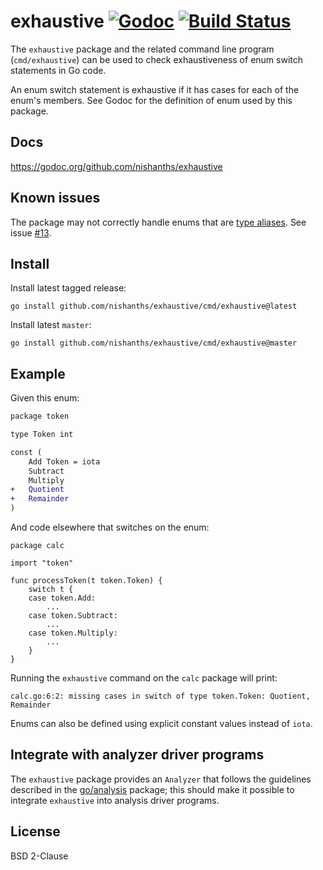 # exhaustive [![Godoc][godoc-status]][godoc] [![Build Status][build-status]][build]

The `exhaustive` package and the related command line program
(`cmd/exhaustive`) can be used to check exhaustiveness of enum switch
statements in Go code.

An enum switch statement is exhaustive if it has cases for each of the
enum's members. See Godoc for the definition of enum used by this
package.

## Docs

https://godoc.org/github.com/nishanths/exhaustive

## Known issues

The package may not correctly handle enums that are [type
aliases][4]. See issue [#13][5].

## Install

Install latest tagged release:

```
go install github.com/nishanths/exhaustive/cmd/exhaustive@latest
```

Install latest `master`:

```
go install github.com/nishanths/exhaustive/cmd/exhaustive@master
```

## Example

Given this enum:

```diff
package token

type Token int

const (
	Add Token = iota
	Subtract
	Multiply
+	Quotient
+	Remainder
)
```

And code elsewhere that switches on the enum:

```
package calc

import "token"

func processToken(t token.Token) {
	switch t {
	case token.Add:
		...
	case token.Subtract:
		...
	case token.Multiply:
		...
	}
}
```

Running the `exhaustive` command on the `calc` package will print:

```
calc.go:6:2: missing cases in switch of type token.Token: Quotient, Remainder
```

Enums can also be defined using explicit constant values instead of `iota`.

## Integrate with analyzer driver programs

The `exhaustive` package provides an `Analyzer` that follows the
guidelines described in the [go/analysis][3] package; this should make
it possible to integrate `exhaustive` into analysis driver
programs.

## License

BSD 2-Clause

[godoc]: https://godoc.org/github.com/nishanths/exhaustive
[godoc-status]: https://godoc.org/github.com/nishanths/exhaustive?status.svg
[build]: https://travis-ci.org/nishanths/exhaustive
[build-status]: https://travis-ci.org/nishanths/exhaustive.svg?branch=master
[3]: https://godoc.org/golang.org/x/tools/go/analysis
[4]: https://go.googlesource.com/proposal/+/master/design/18130-type-alias.md
[5]: https://github.com/nishanths/exhaustive/issues/13
